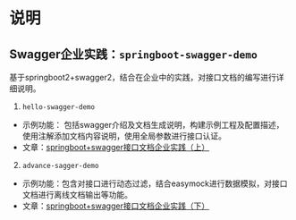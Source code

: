 # 说明

## Swagger企业实践：`springboot-swagger-demo`

基于springboot2+swagger2，结合在企业中的实践，对接口文档的编写进行详细说明。

1. `hello-swagger-demo`

- 示例功能： 包括swagger介绍及文档生成说明，构建示例工程及配置描述，使用注解添加文档内容说明，使用全局参数进行接口认证。
- 文章：[springboot+swagger接口文档企业实践（上）](https://mianshenglee.github.io/2019/11/13/springboot-swagger1.html)

2. `advance-sagger-demo`

- 示例功能：包含对接口进行动态过滤，结合easymock进行数据模拟，对接口文档进行离线文档输出等功能。
- 文章：[springboot+swagger接口文档企业实践（下）](https://mianshenglee.github.io/2019/11/21/springboot-swagger2.html)